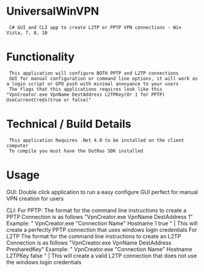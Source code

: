 # UniversalWinVPN
     C# GUI and CLI app to create L2TP or PPTP VPN connections - Win Vista, 7, 8, 10

# Functionality
     This application will configure BOTH PPTP and L2TP connections
     GUI for manual configuration or command line options, it will work as a login script or GPO push with minimal annoyance to your users
     The flags that this applications requires look like this "VpnCreator.exe VpnName DestAddress L2TPKey(Or 1 for PPTP) UseCurrentCreds(true or false)"

# Technical / Build Details
     This application Requires .Net 4.0 to be installed on the client computer
     To compile you must have the DotRas SDK installed

# Usage
GUI:
     Double click application to run a easy configure GUI perfect for manual VPN creation for users

CLI:
     For PPTP:
          The format for the command line instructions to create a PPTP Connection is as follows "VpnCreator.exe VpnName DestAddress 1"
          Example: " VpnCreator.exe "Connection Name" Hostname 1 true " | This will create a perfectly PPTP connection that uses windows login credentials
     For L2TP
          The format for the command line instructions to create an L2TP Connection is as follows "VpnCreator.exe VpnName DestAddress PresharedKey"
          Example: " VpnCreator.exe "Connection Name" Hostname L2TPKey false " | This will create a valid L2TP connection that does not use the windows login credentials

